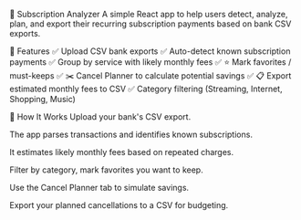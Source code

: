 📄 Subscription Analyzer
A simple React app to help users detect, analyze, plan, and export their recurring subscription payments based on bank CSV exports.


🚀 Features
✅ Upload CSV bank exports
✅ Auto-detect known subscription payments
✅ Group by service with likely monthly fees
✅ ⭐ Mark favorites / must-keeps
✅ ✂️ Cancel Planner to calculate potential savings
✅ 📋 Export estimated monthly fees to CSV
✅ Category filtering (Streaming, Internet, Shopping, Music)

🎯 How It Works
Upload your bank's CSV export.

The app parses transactions and identifies known subscriptions.

It estimates likely monthly fees based on repeated charges.

Filter by category, mark favorites you want to keep.

Use the Cancel Planner tab to simulate savings.

Export your planned cancellations to a CSV for budgeting.

